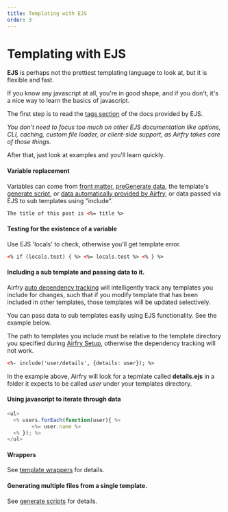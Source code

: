 ```yaml
---
title: Templating with EJS
order: 3
---
```


# Templating with EJS

**EJS** is perhaps not the prettiest templating language to look at, but it is flexible and fast.

If you know any javascript at all, you're in good shape, and if you don't, it's a nice way to learn the basics of javascript.

The first step is to read the [tags section](https://ejs.co/#tags) of the docs provided by EJS.

_You don't need to focus too much on other EJS documentation like options, CLI, caching, custom file loader, or client-side support, as Airfry takes care of those things._

After that, just look at examples and you'll learn quickly.

#### Variable replacement

Variables can come from [front matter](/docs/templates/frontmatte/), [preGenerate data](/docs/templates/preGenerate/), the template's [generate script](/docs/templates/generateScript/), or [data automatically provided by Airfry](/docs/templates/calculated/), or data passed via EJS to sub templates using "include".

```html
The title of this post is <%= title %>
```

#### Testing for the existence of a variable

Use EJS 'locals' to check, otherwise you'll get template error.

```html
<% if (locals.test) { %> <%= locals.test %> <% } %>
```

#### Including a sub template and passing data to it.

Airfry [auto dependency tracking](/docs/performance/dependencyTracking/)
will intelligently track any templates you include for changes, such that if you modify template
that has been included in other templates, those templates will be updated selectively.

You can pass data to sub templates easily using EJS functionality. See the example below.

The path to templates you include must be relative to the template directory you specified during [Airfry Setup](/docs/setup/#directories), otherwise the dependency tracking will not work.

```html
<%- include('user/details', {details: user}); %>
```

In the example above, Airfry will look for a tepmlate called **details.ejs** in a folder it expects to be called _user_ under your templates directory.

#### Using javascript to iterate through data

```javascript
<ul>
  <% users.forEach(function(user){ %>
		<%= user.name %>
  <% }); %>
</ul>
```

#### Wrappers

See [template wrappers](/docs/templates/wrappers/) for details.

#### Generating multiple files from a single template.

See [generate scripts](/docs/templates/generateScript/) for details.

